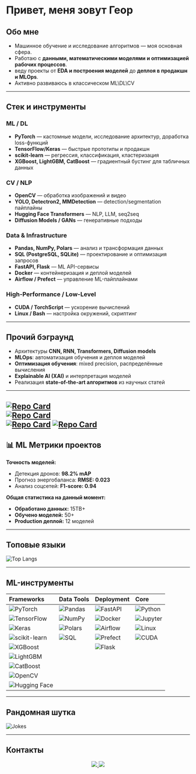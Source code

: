  #  Привет, меня зовут Геор

##  Обо мне
- Машинное обучение и исследование алгоритмов — моя основная сфера.  
- Работаю с **данными, математическими моделями и оптимизацией рабочих процессов**.  
- веду проекты от **EDA и построения моделей** до **деплоя в продакшн и MLOps**.  
- Активно развиваюсь в классическом ML\DL\CV  

---

##  Стек и инструменты

### ML / DL
- **PyTorch** — кастомные модели, исследование архитектур, доработка loss-функций  
- **TensorFlow/Keras** — быстрые прототипы и продакшн  
- **scikit-learn** — регрессия, классификация, кластеризация  
- **XGBoost, LightGBM, CatBoost** — градиентный бустинг для табличных данных  

### CV / NLP
- **OpenCV** — обработка изображений и видео  
- **YOLO, Detectron2, MMDetection** — detection/segmentation пайплайны  
- **Hugging Face Transformers** — NLP, LLM, seq2seq  
- **Diffusion Models / GANs** — генеративные подходы  

### Data & Infrastructure
- **Pandas, NumPy, Polars** — анализ и трансформация данных  
- **SQL (PostgreSQL, SQLite)** — проектирование и оптимизация запросов  
- **FastAPI, Flask** — ML API-сервисы  
- **Docker** — контейнеризация и деплой моделей  
- **Airflow / Prefect** — управление ML-пайплайнами  

### High-Performance / Low-Level
- **CUDA / TorchScript** — ускорение вычислений  
- **Linux / Bash** — настройка окружений, скриптинг  

---

## Прочий бэграунд
- Архитектуры **CNN, RNN, Transformers, Diffusion models**  
- **MLOps**: автоматизация обучения и деплоя моделей  
- **Оптимизация обучения**: mixed precision, распределённые вычисления  
- **Explainable AI (XAI)** и интерпретация моделей  
- Реализация **state-of-the-art алгоритмов** из научных статей  

---

[![Repo Card](https://github-readme-stats.vercel.app/api/pin/?username=MrPukhaevGeor&repo=Drone-monitoring-system&theme=tokyonight&description=1)](https://github.com/MrPukhaevGeor/Drone-monitoring-system)  
[![Repo Card](https://github-readme-stats.vercel.app/api/pin/?username=MrPukhaevGeor&repo=Energy-Balance-Forecasting-and-Planning-App&theme=tokyonight&description=1)](https://github.com/MrPukhaevGeor/Energy-Balance-Forecasting-and-Planning-App)  
[![Repo Card](https://github-readme-stats.vercel.app/api/pin/?username=MrPukhaevGeor&repo=Social-Media-Data-EDA&theme=tokyonight&description=1)](https://github.com/MrPukhaevGeor/Social-Media-Data-EDA)
[![Repo Card](https://github-readme-stats.vercel.app/api/pin/?username=MrPukhaevGeor&repo=Central-Asia-Data-Analysis&theme=tokyonight&description=1)](https://github.com/MrPukhaevGeor/Central-Asia-Data-Analysis)
---
## 📊 ML Метрики проектов

**Точность моделей:**
- Детекция дронов: **98.2% mAP** 
- Прогноз энергобаланса: **RMSE: 0.023** 
- Анализ соцсетей: **F1-score: 0.94**
  
**Общая статистика на данный момент:**
- **Обработано данных:** 15TB+ 
- **Обучено моделей:** 50+ 
- **Production деплой:** 12 моделей
---
## Топовые языки
![Top Langs](https://github-readme-stats.vercel.app/api/top-langs/?username=MrPukhaevGeor&layout=compact&theme=radical)  

---

## ML-инструменты

| **Frameworks** | **Data Tools** | **Deployment** | **Core** |
|:---------------|:---------------|:---------------|:---------|
| ![PyTorch](https://img.shields.io/badge/PyTorch-EE4C2C?logo=pytorch&logoColor=white) | ![Pandas](https://img.shields.io/badge/Pandas-150458?logo=pandas&logoColor=white) | ![FastAPI](https://img.shields.io/badge/FastAPI-009688?logo=fastapi&logoColor=white) | ![Python](https://img.shields.io/badge/Python-3776AB?logo=python&logoColor=white) |
| ![TensorFlow](https://img.shields.io/badge/TensorFlow-FF6F00?logo=tensorflow&logoColor=white) | ![NumPy](https://img.shields.io/badge/NumPy-013243?logo=numpy&logoColor=white) | ![Docker](https://img.shields.io/badge/Docker-2496ED?logo=docker&logoColor=white) | ![Jupyter](https://img.shields.io/badge/Jupyter-F37626?logo=jupyter&logoColor=white) |
| ![Keras](https://img.shields.io/badge/Keras-D00000?logo=keras&logoColor=white) | ![Polars](https://img.shields.io/badge/Polars-0099CC?logo=polars&logoColor=white) | ![Airflow](https://img.shields.io/badge/Airflow-017CEE?logo=apacheairflow&logoColor=white) | ![Linux](https://img.shields.io/badge/Linux-FCC624?logo=linux&logoColor=black) |
| ![scikit-learn](https://img.shields.io/badge/scikit--learn-F7931E?logo=scikit-learn&logoColor=white) | ![SQL](https://img.shields.io/badge/SQL-336791?logo=postgresql&logoColor=white) | ![Prefect](https://img.shields.io/badge/Prefect-212121?logo=prefect&logoColor=white) | ![CUDA](https://img.shields.io/badge/CUDA-76B900?logo=nvidia&logoColor=white) |
| ![XGBoost](https://img.shields.io/badge/XGBoost-FF6600?logo=xgboost&logoColor=white) |  | ![Flask](https://img.shields.io/badge/Flask-000000?logo=flask&logoColor=white) |  |
| ![LightGBM](https://img.shields.io/badge/LightGBM-0B9E48?logo=lightgbm&logoColor=white) |  |  |  |
| ![CatBoost](https://img.shields.io/badge/CatBoost-FFCC00?logo=catboost&logoColor=black) |  |  |  |
| ![OpenCV](https://img.shields.io/badge/OpenCV-27338e?logo=opencv&logoColor=white) |  |  |  |
| ![Hugging Face](https://img.shields.io/badge/HuggingFace-FFD21E?logo=huggingface&logoColor=black) |  |  |  |
---

## Рандомная шутка
![Jokes](https://readme-jokes.vercel.app/api?theme=tokyonight)  

---

## Контакты
<p align="center">
  <a href="https://t.me/@Geor_Pukh">
    <img src="https://img.shields.io/badge/Telegram-2CA5E0?style=for-the-badge&logo=telegram&logoColor=white"/>
  </a>
  <a href="https://vk.com/id781140391">
    <img src="https://img.shields.io/badge/VK-0077FF?style=for-the-badge&logo=vk&logoColor=white"/>
  </a>
</p>
